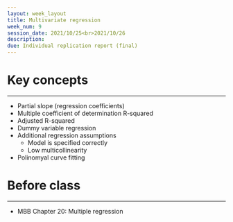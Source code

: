 ```yaml
---
layout: week_layout
title: Multivariate regression
week_num: 9
session_date: 2021/10/25<br>2021/10/26
description:
due: Individual replication report (final)
---
```


# Key concepts
---

- Partial slope (regression coefficients)
- Multiple coefficient of determination R-squared
- Adjusted R-squared
- Dummy variable regression
- Additional regression assumptions
   - Model is specified correctly
   - Low multicollinearity
- Polinomyal curve fitting

# Before class
---

- MBB Chapter 20: Multiple regression

